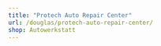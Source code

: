 ```yaml
---
title: "Protech Auto Repair Center"
url: /douglas/protech-auto-repair-center/
shop: Autowerkstatt
---
```

